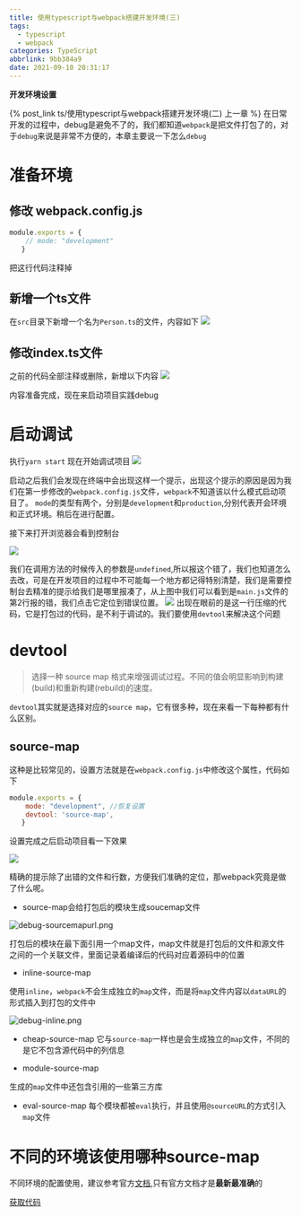 ```yaml
---
title: 使用typescript与webpack搭建开发环境(三)
tags:
  - typescript
  - webpack
categories: TypeScript
abbrlink: 9bb384a9
date: 2021-09-10 20:31:17
---
```


**开发环境设置**

 {% post_link ts/使用typescript与webpack搭建开发环境(二) 上一章 %}
在日常开发的过程中，debug是避免不了的，我们都知道`webpack`是把文件打包了的，对于`debug`来说是非常不方便的，本章主要说一下怎么`debug`
# 准备环境
## 修改 webpack.config.js
```javascript
module.exports = {
    // mode: "development"
   }
```
把这行代码注释掉

## 新增一个ts文件
在`src`目录下新增一个名为`Person.ts`的文件，内容如下
![](https://img-blog.csdnimg.cn/img_convert/b922ae65ede35dd2b38ca147b3d50d98.png)
## 修改index.ts文件
之前的代码全部注释或删除，新增以下内容
![](https://img-blog.csdnimg.cn/img_convert/db9d0c53dd9f31f963331604d20430f1.png)

内容准备完成，现在来启动项目实践debug
# 启动调试

执行`yarn start` 现在开始调试项目
![](https://img-blog.csdnimg.cn/img_convert/6969296b6bc08265cb665320458de936.png)

启动之后我们会发现在终端中会出现这样一个提示，出现这个提示的原因是因为我们在第一步修改的`webpack.config.js`文件，`webpack`不知道该以什么模式启动项目了。
`mode`的类型有两个，分别是`development`和`production`,分别代表开会环境和正式环境。稍后在进行配置。

接下来打开浏览器会看到控制台

![](https://img-blog.csdnimg.cn/img_convert/e0c1755a8f3431461ec4b92db3d3cdea.png)

我们在调用方法的时候传入的参数是`undefined`,所以报这个错了，我们也知道怎么去改，可是在开发项目的过程中不可能每一个地方都记得特别清楚，我们是需要控制台去精准的提示给我们是哪里报凑了，从上图中我们可以看到是`main.js`文件的第2行报的错，我们点击它定位到错误位置。
![](https://img-blog.csdnimg.cn/img_convert/ce1dbd50a9adab2a2ee076cc8e41ea25.png)
出现在眼前的是这一行压缩的代码，它是打包过的代码，是不利于调试的。我们要使用`devtool`来解决这个问题
# devtool
>选择一种 source map 格式来增强调试过程。不同的值会明显影响到构建(build)和重新构建(rebuild)的速度。

`devtool`其实就是选择对应的`source map`，它有很多种，现在来看一下每种都有什么区别。
## source-map

这种是比较常见的，设置方法就是在`webpack.config.js`中修改这个属性，代码如下
```javascript
module.exports = {
    mode: "development", //恢复设置
    devtool: 'source-map',
   }
```
设置完成之后启动项目看一下效果

![](https://img-blog.csdnimg.cn/img_convert/88f50e2b3809c24b7b5d3b3746e5cf73.png)

精确的提示除了出错的文件和行数，方便我们准确的定位，那webpack究竟是做了什么呢。

* source-map会给打包后的模块生成soucemap文件

![debug-sourcemapurl.png](https://img-blog.csdnimg.cn/img_convert/9950d06b66251cb0753805ebf6d2a0f2.png)

打包后的模块在最下面引用一个map文件，map文件就是打包后的文件和源文件之间的一个关联文件，里面记录着编译后的代码对应着源码中的位置
* inline-source-map

 使用`inline`，`webpack`不会生成独立的`map`文件，而是将`map`文件内容以`dataURL`的形式插入到打包的文件中

![debug-inline.png](https://img-blog.csdnimg.cn/img_convert/f860fc745a8cb302f7d00111a37a12fb.png)
* cheap-source-map
它与`source-map`一样也是会生成独立的`map`文件，不同的是它不包含源代码中的列信息

* module-source-map

生成的`map`文件中还包含引用的一些第三方库
* eval-source-map
每个模块都被`eval`执行，并且使用`@sourceURL`的方式引入`map`文件
# 不同的环境该使用哪种source-map

不同环境的配置使用，建议参考官方[文档](https://webpack.js.org/configuration/devtool/#devtool),只有官方文档才是**最新最准确**的

[获取代码](https://github.com/lizeze/webpack-ts-demo)